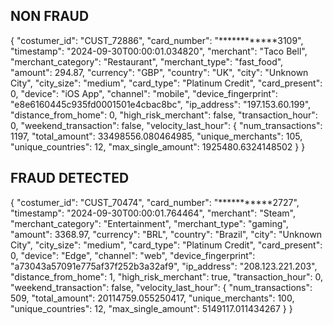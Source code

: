 
## NON FRAUD
{
  "costumer_id": "CUST_72886",
  "card_number": "************3109",
  "timestamp": "2024-09-30T00:00:01.034820",
  "merchant": "Taco Bell",
  "merchant_category": "Restaurant",
  "merchant_type": "fast_food",
  "amount": 294.87,
  "currency": "GBP",
  "country": "UK",
  "city": "Unknown City",
  "city_size": "medium",
  "card_type": "Platinum Credit",
  "card_present": 0,
  "device": "iOS App",
  "channel": "mobile",
  "device_fingerprint": "e8e6160445c935fd0001501e4cbac8bc",
  "ip_address": "197.153.60.199",
  "distance_from_home": 0,
  "high_risk_merchant": false,
  "transaction_hour": 0,
  "weekend_transaction": false,
  "velocity_last_hour": {
    "num_transactions": 1197,
    "total_amount": 33498556.080464985,
    "unique_merchants": 105,
    "unique_countries": 12,
    "max_single_amount": 1925480.6324148502
  }
}

## FRAUD DETECTED
{
  "costumer_id": "CUST_70474",
  "card_number": "***********2727",
  "timestamp": "2024-09-30T00:00:01.764464",
  "merchant": "Steam",
  "merchant_category": "Entertainment",
  "merchant_type": "gaming",
  "amount": 3368.97,
  "currency": "BRL",
  "country": "Brazil",
  "city": "Unknown City",
  "city_size": "medium",
  "card_type": "Platinum Credit",
  "card_present": 0,
  "device": "Edge",
  "channel": "web",
  "device_fingerprint": "a73043a57091e775af37f252b3a32af9",
  "ip_address": "208.123.221.203",
  "distance_from_home": 1,
  "high_risk_merchant": true,
  "transaction_hour": 0,
  "weekend_transaction": false,
  "velocity_last_hour": {
    "num_transactions": 509,
    "total_amount": 20114759.055250417,
    "unique_merchants": 100,
    "unique_countries": 12,
    "max_single_amount": 5149117.011434267
  }
}